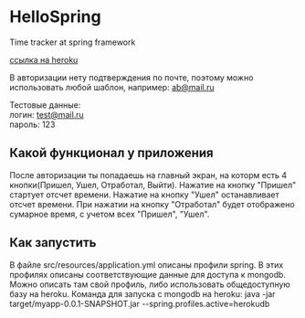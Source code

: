 # HelloSpring
Time tracker at spring framework

[ссылка на heroku](https://obscure-ridge-44188.herokuapp.com/)

В авторизации нету подтверждения по почте, поэтому можно использовать любой шаблон, например: ab@mail.ru

Тестовые данные:   
  логин: test@mail.ru   
  пароль: 123
  
## Какой функционал у приложения
 После авторизации ты попадаешь на главный экран, на которм есть 4 кнопки(Пришел, Ушел, Отработал, Выйти).
 Нажатие на кнопку "Пришел" стартует отсчет времени. Нажатие на кнопку "Ушел" останавливает отсчет времени.
 При нажатии на кнопку "Отработал" будет отображено сумарное время, с учетом всех "Пришел", "Ушел".

## Как запустить
В файле src/resources/application.yml описаны профили spring.
В этих профилях описаны соответствующие данные для доступа к mongodb.
Можно описать там свой профиль, либо использовать общедоступную базу на heroku.
Команда для запуска с mongodb на heroku:
  java -jar target/myapp-0.0.1-SNAPSHOT.jar --spring.profiles.active=herokudb